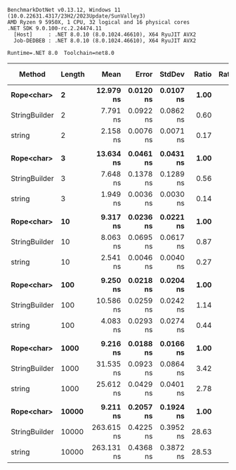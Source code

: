 ```

BenchmarkDotNet v0.13.12, Windows 11 (10.0.22631.4317/23H2/2023Update/SunValley3)
AMD Ryzen 9 5950X, 1 CPU, 32 logical and 16 physical cores
.NET SDK 9.0.100-rc.2.24474.11
  [Host]     : .NET 8.0.10 (8.0.1024.46610), X64 RyuJIT AVX2
  Job-DEDBEB : .NET 8.0.10 (8.0.1024.46610), X64 RyuJIT AVX2

Runtime=.NET 8.0  Toolchain=net8.0  

```
| Method        | Length | Mean       | Error     | StdDev    | Ratio | RatioSD | Allocated | Alloc Ratio |
|-------------- |------- |-----------:|----------:|----------:|------:|--------:|----------:|------------:|
| **Rope&lt;char&gt;**    | **2**      |  **12.979 ns** | **0.0120 ns** | **0.0107 ns** |  **1.00** |    **0.00** |         **-** |          **NA** |
| StringBuilder | 2      |   7.791 ns | 0.0922 ns | 0.0862 ns |  0.60 |    0.01 |         - |          NA |
| string        | 2      |   2.158 ns | 0.0076 ns | 0.0071 ns |  0.17 |    0.00 |         - |          NA |
|               |        |            |           |           |       |         |           |             |
| **Rope&lt;char&gt;**    | **3**      |  **13.634 ns** | **0.0461 ns** | **0.0431 ns** |  **1.00** |    **0.00** |         **-** |          **NA** |
| StringBuilder | 3      |   7.648 ns | 0.1378 ns | 0.1289 ns |  0.56 |    0.01 |         - |          NA |
| string        | 3      |   1.949 ns | 0.0036 ns | 0.0030 ns |  0.14 |    0.00 |         - |          NA |
|               |        |            |           |           |       |         |           |             |
| **Rope&lt;char&gt;**    | **10**     |   **9.317 ns** | **0.0236 ns** | **0.0221 ns** |  **1.00** |    **0.00** |         **-** |          **NA** |
| StringBuilder | 10     |   8.063 ns | 0.0695 ns | 0.0617 ns |  0.87 |    0.01 |         - |          NA |
| string        | 10     |   2.541 ns | 0.0046 ns | 0.0040 ns |  0.27 |    0.00 |         - |          NA |
|               |        |            |           |           |       |         |           |             |
| **Rope&lt;char&gt;**    | **100**    |   **9.250 ns** | **0.0218 ns** | **0.0204 ns** |  **1.00** |    **0.00** |         **-** |          **NA** |
| StringBuilder | 100    |  10.586 ns | 0.0259 ns | 0.0242 ns |  1.14 |    0.00 |         - |          NA |
| string        | 100    |   4.083 ns | 0.0293 ns | 0.0274 ns |  0.44 |    0.00 |         - |          NA |
|               |        |            |           |           |       |         |           |             |
| **Rope&lt;char&gt;**    | **1000**   |   **9.216 ns** | **0.0188 ns** | **0.0166 ns** |  **1.00** |    **0.00** |         **-** |          **NA** |
| StringBuilder | 1000   |  31.535 ns | 0.0923 ns | 0.0864 ns |  3.42 |    0.01 |         - |          NA |
| string        | 1000   |  25.612 ns | 0.0429 ns | 0.0401 ns |  2.78 |    0.01 |         - |          NA |
|               |        |            |           |           |       |         |           |             |
| **Rope&lt;char&gt;**    | **10000**  |   **9.211 ns** | **0.2057 ns** | **0.1924 ns** |  **1.00** |    **0.00** |         **-** |          **NA** |
| StringBuilder | 10000  | 263.615 ns | 0.4225 ns | 0.3952 ns | 28.63 |    0.59 |         - |          NA |
| string        | 10000  | 263.131 ns | 0.4368 ns | 0.3872 ns | 28.53 |    0.59 |         - |          NA |

